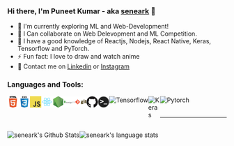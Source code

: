 ### Hi there, I'm Puneet Kumar - aka [seneark](https://github.com/seneark/) 👋

- 🔭 I'm currently exploring ML and Web-Development!
- 🌱 I Can collaborate on Web Delevopment and ML Competition.
- 🥅 I have a good knowledge of Reactjs, Nodejs, React Native, Keras, Tensorflow and PyTorch.
- ⚡ Fun fact: I love to draw and watch anime
- :speech_balloon: Contact me on [Linkedin](https://www.linkedin.com/in/puneet-kumar-sehrawat-4b3312197/) or [Instagram](https://www.instagram.com/puneet_shin/)


### Languages and Tools:

<img align="left" alt="HTML5" width="26px" src="https://raw.githubusercontent.com/github/explore/80688e429a7d4ef2fca1e82350fe8e3517d3494d/topics/html/html.png" />
<img align="left" alt="CSS3" width="26px" src="https://raw.githubusercontent.com/github/explore/80688e429a7d4ef2fca1e82350fe8e3517d3494d/topics/css/css.png" />
<img align="left" alt="JavaScript" width="26px" src="https://raw.githubusercontent.com/github/explore/80688e429a7d4ef2fca1e82350fe8e3517d3494d/topics/javascript/javascript.png" />
<img align="left" alt="React" width="26px" src="https://raw.githubusercontent.com/github/explore/80688e429a7d4ef2fca1e82350fe8e3517d3494d/topics/react/react.png" />
<img align="left" alt="Node.js" width="26px" src="https://raw.githubusercontent.com/github/explore/80688e429a7d4ef2fca1e82350fe8e3517d3494d/topics/nodejs/nodejs.png" />
<img align="left" alt="MongoDB" width="26px" src="https://raw.githubusercontent.com/github/explore/80688e429a7d4ef2fca1e82350fe8e3517d3494d/topics/mongodb/mongodb.png" />
<img align="left" alt="Git" width="26px" src="https://raw.githubusercontent.com/github/explore/80688e429a7d4ef2fca1e82350fe8e3517d3494d/topics/git/git.png" />
<img align="left" alt="GitHub" width="26px" src="https://raw.githubusercontent.com/github/explore/78df643247d429f6cc873026c0622819ad797942/topics/github/github.png" />
<img align="left" alt="HTML5" width="26px" src="https://raw.githubusercontent.com/github/explore/80688e429a7d4ef2fca1e82350fe8e3517d3494d/topics/terminal/terminal.png" />
<img align="left" alt="Tensorflow" height="26px" src="https://camo.githubusercontent.com/0905c7d634421f8aa4ab3ddf19a582572df568e1/68747470733a2f2f7777772e74656e736f72666c6f772e6f72672f696d616765732f74665f6c6f676f5f736f6369616c2e706e67" />
<img align="left" alt="Keras" width="27px" src="https://img.stackshare.io/service/5601/keras.png" />
<img align="left" alt="Pytorch" height="26px" src="https://raw.githubusercontent.com/pytorch/pytorch/master/docs/source/_static/img/pytorch-logo-dark.png" />

<br />
<br />

---
<br/>

<div style="display:flex;">
<img align="left" alt="seneark's Github Stats" src="https://github-readme-stats.vercel.app/api?username=seneark&show_icons=true&layout=compact&hide_border=true" />
<img aligh="right" alt="seneark's language stats" src="https://github-readme-stats.vercel.app/api/top-langs/?username=seneark&layout=compact&hide_border=true" />
</div>
